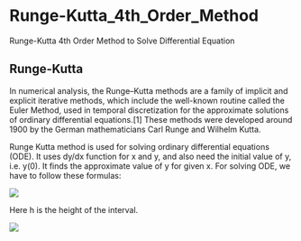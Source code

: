 # Runge-Kutta_4th_Order_Method
Runge-Kutta 4th Order Method to Solve Differential Equation

## Runge-Kutta
In numerical analysis, the Runge–Kutta methods are a family of implicit and explicit iterative methods, which include the well-known routine called the Euler Method, used in temporal discretization for the approximate solutions of ordinary differential equations.[1] These methods were developed around 1900 by the German mathematicians Carl Runge and Wilhelm Kutta.





Runge Kutta method is used for solving ordinary differential equations (ODE). It uses dy/dx function for x and y, and also need the initial value of y, i.e. y(0). It finds the approximate value of y for given x. For solving ODE, we have to follow these formulas:

![](https://www.tutorialspoint.com/assets/questions/media/9950/rung_kutta.jpg)

Here h is the height of the interval.

![](https://raw.githubusercontent.com/aliseif321/Runge-Kutta_4th_Order_Method/main/code.png)


